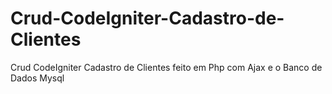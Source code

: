 # Crud-CodeIgniter-Cadastro-de-Clientes
Crud CodeIgniter Cadastro de Clientes feito em Php com Ajax e o Banco de Dados Mysql
